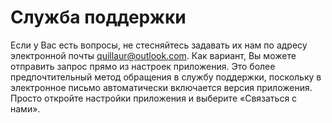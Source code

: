 # Служба поддержки
Если у Вас есть вопросы, не стесняйтесь задавать их нам по адресу электронной почты quillaur@outlook.com.
Как вариант, Вы можете отправить запрос прямо из настроек приложения. Это более предпочтительный метод обращения в службу поддержки, поскольку в электронное письмо автоматически включается версия приложения. Просто откройте настройки приложения и выберите «Связаться с нами».
